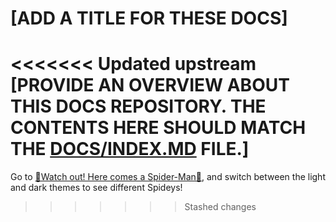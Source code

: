 # [ADD A TITLE FOR THESE DOCS]

<<<<<<< Updated upstream
[PROVIDE AN OVERVIEW ABOUT THIS DOCS REPOSITORY. THE CONTENTS HERE SHOULD MATCH THE [DOCS/INDEX.MD](docs/index.md) FILE.]
=======
Go to [🎵Watch out! Here comes a Spider-Man🎵](https://josh-wong.github.io/material-for-mkdocs-example-light-dark-spiderman/), and switch between the light and dark themes to see different Spideys!
>>>>>>> Stashed changes
